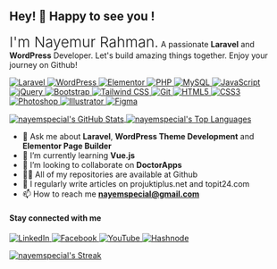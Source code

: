 ## Hey! 👋 Happy to see you ! 
<p><span style="font-size:26px; font-weight:300;">I'm Nayemur Rahman.</span> <span>A passionate <b>Laravel</b> and <b>WordPress</b> Developer. Let's build amazing things together. Enjoy your journey on Github! </span> </p>

<p dir="auto">
  <a target="_blank" rel="noopener noreferrer nofollow" href="https://laravel.com">
    <img src="https://img.shields.io/badge/Laravel-FF2D20?style=flat-square&amp;logo=laravel&amp;logoColor=white" alt="Laravel" style="max-width: 100%;">
  </a>

  <a target="_blank" rel="noopener noreferrer nofollow" href="https://wordpress.org">
    <img src="https://img.shields.io/badge/WordPress-21759B?style=flat-square&amp;logo=wordpress&amp;logoColor=white" alt="WordPress" style="max-width: 100%;">
  </a>

  <a target="_blank" rel="noopener noreferrer nofollow" href="https://elementor.com">
    <img src="https://img.shields.io/badge/Elementor-666666?style=flat-square&amp;logo=elementor&amp;logoColor=white" alt="Elementor" style="max-width: 100%;">
  </a>

  <a target="_blank" rel="noopener noreferrer nofollow" href="https://php.net">
    <img src="https://img.shields.io/badge/PHP-777BB4?style=flat-square&amp;logo=php&amp;logoColor=white" alt="PHP" style="max-width: 100%;">
  </a>

  <a target="_blank" rel="noopener noreferrer nofollow" href="https://mysql.com">
    <img src="https://img.shields.io/badge/MySQL-4479A1?style=flat-square&amp;logo=mysql&amp;logoColor=white" alt="MySQL" style="max-width: 100%;">
  </a>

  <a target="_blank" rel="noopener noreferrer nofollow" href="https://developer.mozilla.org/en-US/docs/Web/JavaScript">
    <img src="https://img.shields.io/badge/JavaScript-F7DF1E?style=flat-square&amp;logo=javascript&amp;logoColor=black" alt="JavaScript" style="max-width: 100%;">
  </a>

  <a target="_blank" rel="noopener noreferrer nofollow" href="https://jquery.com">
    <img src="https://img.shields.io/badge/jQuery-0769AD?style=flat-square&amp;logo=jquery&amp;logoColor=white" alt="jQuery" style="max-width: 100%;">
  </a>

  <a target="_blank" rel="noopener noreferrer nofollow" href="https://getbootstrap.com">
    <img src="https://img.shields.io/badge/Bootstrap-7952B3?style=flat-square&amp;logo=bootstrap&amp;logoColor=white" alt="Bootstrap" style="max-width: 100%;">
  </a>

  <a target="_blank" rel="noopener noreferrer nofollow" href="https://tailwindcss.com">
    <img src="https://img.shields.io/badge/Tailwind_CSS-38B2AC?style=flat-square&amp;logo=tailwind-css&amp;logoColor=white" alt="Tailwind CSS" style="max-width: 100%;">
  </a>

  <a target="_blank" rel="noopener noreferrer nofollow" href="https://git-scm.com">
    <img src="https://img.shields.io/badge/Git-F05032?style=flat-square&amp;logo=git&amp;logoColor=white" alt="Git" style="max-width: 100%;">
  </a>

  <a target="_blank" rel="noopener noreferrer nofollow" href="https://developer.mozilla.org/en-US/docs/Web/HTML">
    <img src="https://img.shields.io/badge/HTML5-E34F26?style=flat-square&amp;logo=html5&amp;logoColor=white" alt="HTML5" style="max-width: 100%;">
  </a>

  <a target="_blank" rel="noopener noreferrer nofollow" href="https://developer.mozilla.org/en-US/docs/Web/CSS">
    <img src="https://img.shields.io/badge/CSS3-1572B6?style=flat-square&amp;logo=css3&amp;logoColor=white" alt="CSS3" style="max-width: 100%;">
  </a>

  <a target="_blank" rel="noopener noreferrer nofollow" href="https://www.adobe.com/products/photoshop.html">
    <img src="https://img.shields.io/badge/Photoshop-31A8FF?style=flat-square&amp;logo=adobe-photoshop&amp;logoColor=white" alt="Photoshop" style="max-width: 100%;">
  </a>

  <a target="_blank" rel="noopener noreferrer nofollow" href="https://www.adobe.com/products/illustrator.html">
    <img src="https://img.shields.io/badge/Illustrator-FF9A00?style=flat-square&amp;logo=adobe-illustrator&amp;logoColor=white" alt="Illustrator" style="max-width: 100%;">
  </a>

  <a target="_blank" rel="noopener noreferrer nofollow" href="https://www.figma.com">
    <img src="https://img.shields.io/badge/Figma-F24E1E?style=flat-square&amp;logo=figma&amp;logoColor=white" alt="Figma" style="max-width: 100%;">
  </a>
</p>


<p align="left">
  <a href="https://github.com/nayemspecial">
    <img align="center" src="https://github-readme-stats.vercel.app/api?username=nayemspecial&show_icons=true&hide=issues" alt="nayemspecial's GitHub Stats" />
  </a>
  <a href="https://github.com/nayemspecial">
    <img align="center" src="https://github-readme-stats.vercel.app/api/top-langs/?username=nayemspecial&layout=compact" alt="nayemspecial's Top Languages" />
  </a>
</p>




- 💬 Ask me about **Laravel**, **WordPress Theme Development** and **Elementor Page Builder**
- 🌱 I’m currently learning **Vue.js**
- 👯 I’m looking to collaborate on **DoctorApps**
- 👨‍💻 All of my repositories are available at Github
- 📝 I regularly write articles on projuktiplus.net and topit24.com
- 📫 How to reach me **nayemspecial@gmail.com**

<h4 align="left">Stay connected with me</h4>
<p dir="auto">

  <a href="https://linkedin.com/in/nayemspecial" target="_blank" rel="noopener noreferrer nofollow">
    <img src="https://img.shields.io/badge/LinkedIn-0077B5?style=flat-square&amp;logo=linkedin&amp;logoColor=white" alt="LinkedIn" style="max-width: 100%;">
  </a>

  <a href="https://fb.com/nayemspecial" target="_blank" rel="noopener noreferrer nofollow">
    <img src="https://img.shields.io/badge/Facebook-1877F2?style=flat-square&amp;logo=facebook&amp;logoColor=white" alt="Facebook" style="max-width: 100%;">
  </a>

  <a href="https://www.youtube.com/c/projuktiplus" target="_blank" rel="noopener noreferrer nofollow">
    <img src="https://img.shields.io/badge/YouTube-FF0000?style=flat-square&amp;logo=youtube&amp;logoColor=white" alt="YouTube" style="max-width: 100%;">
  </a>

  <a href="https://hashnode.com/nayemspecial" target="_blank" rel="noopener noreferrer nofollow">
    <img src="https://img.shields.io/badge/Hashnode-2962FF?style=flat-square&amp;logo=hashnode&amp;logoColor=white" alt="Hashnode" style="max-width: 100%;">
  </a>
  
</p>



<span align="right">
  <a href="https://github.com/nayemspecial">
    <img src="https://github-readme-streak-stats.herokuapp.com/?user=nayemspecial&theme=DarculaCode&hide_border=false" alt="nayemspecial's Streak">
  </a>
</span>





